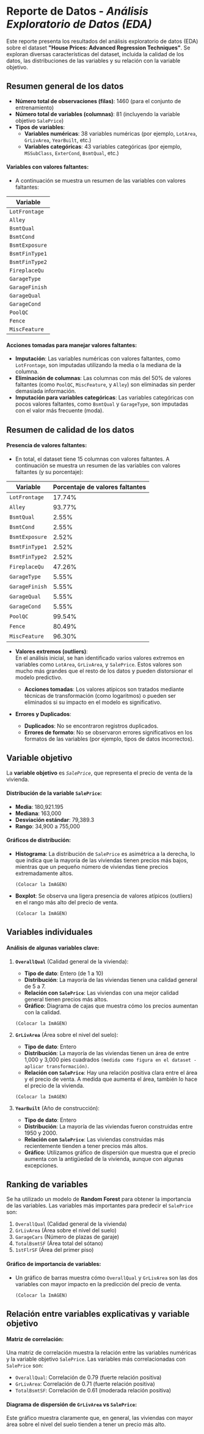 # Reporte de Datos - *Análisis Exploratorio de Datos (EDA)*

Este reporte presenta los resultados del análisis exploratorio de datos (EDA) sobre el dataset **"House Prices: Advanced Regression Techniques"**. Se exploran diversas características del dataset, incluida la calidad de los datos, las distribuciones de las variables y su relación con la variable objetivo.

## Resumen general de los datos

- **Número total de observaciones (filas)**: 1460 (para el conjunto de entrenamiento)
- **Número total de variables (columnas)**: 81 (incluyendo la variable objetivo `SalePrice`)
- **Tipos de variables**:
  - **Variables numéricas**: 38 variables numéricas (por ejemplo, `LotArea`, `GrLivArea`, `YearBuilt`, etc.)
  - **Variables categóricas**: 43 variables categóricas (por ejemplo, `MSSubClass`, `ExterCond`, `BsmtQual`, etc.)
  
#### **Variables con valores faltantes:**
- A continuación se muestra un resumen de las variables con valores faltantes:

| **Variable**       |
|--------------------|
| `LotFrontage`      |
| `Alley`            | 
| `BsmtQual`         | 
| `BsmtCond`         |
| `BsmtExposure`     |
| `BsmtFinType1`     |
| `BsmtFinType2`     |
| `FireplaceQu`      |
| `GarageType`       |
| `GarageFinish`     |
| `GarageQual`       |
| `GarageCond`       |
| `PoolQC`           |
| `Fence`            |
| `MiscFeature`      |

#### **Acciones tomadas para manejar valores faltantes**:
- **Imputación**: Las variables numéricas con valores faltantes, como `LotFrontage`, son imputadas utilizando la media o la mediana de la columna.
- **Eliminación de columnas**: Las columnas con más del 50% de valores faltantes (como `PoolQC`, `MiscFeature`, y `Alley`) son eliminadas sin perder demasiada información.
- **Imputación para variables categóricas**: Las variables categóricas con pocos valores faltantes, como `BsmtQual` y `GarageType`, son imputadas con el valor más frecuente (moda).

## Resumen de calidad de los datos

#### **Presencia de valores faltantes:**
- En total, el dataset tiene 15 columnas con valores faltantes. A continuación se muestra un resumen de las variables con valores faltantes (y su porcentaje):

| **Variable**       | **Porcentaje de valores faltantes** |
|--------------------|-------------------------------------|
| `LotFrontage`      | 17.74%                              |
| `Alley`            | 93.77%                              |
| `BsmtQual`         | 2.55%                               |
| `BsmtCond`         | 2.55%                               |
| `BsmtExposure`     | 2.52%                               |
| `BsmtFinType1`     | 2.52%                               |
| `BsmtFinType2`     | 2.52%                               |
| `FireplaceQu`      | 47.26%                              |
| `GarageType`       | 5.55%                               |
| `GarageFinish`     | 5.55%                               |
| `GarageQual`       | 5.55%                               |
| `GarageCond`       | 5.55%                               |
| `PoolQC`           | 99.54%                              |
| `Fence`            | 80.49%                              |
| `MiscFeature`      | 96.30%                              |


- **Valores extremos (outliers)**:  
  En el análisis inicial, se han identificado varios valores extremos en variables como `LotArea`, `GrLivArea`, y `SalePrice`. Estos valores son mucho más grandes que el resto de los datos y pueden distorsionar el modelo predictivo.  
  - **Acciones tomadas**: Los valores atípicos son tratados mediante técnicas de transformación (como logaritmos) o pueden ser eliminados si su impacto en el modelo es significativo.

- **Errores y Duplicados**:
  - **Duplicados**: No se encontraron registros duplicados.
  - **Errores de formato**: No se observaron errores significativos en los formatos de las variables (por ejemplo, tipos de datos incorrectos).

## Variable objetivo

La **variable objetivo** es *`SalePrice`*, que representa el precio de venta de la vivienda.

#### **Distribución de la variable `SalePrice`**:
- **Media**: 180,921.195
- **Mediana**: 163,000
- **Desviación estándar**: 79,389.3
- **Rango**: 34,900 a 755,000

#### **Gráficos de distribución**:

- **Histograma**: La distribución de `SalePrice` es asimétrica a la derecha, lo que indica que la mayoría de las viviendas tienen precios más bajos, mientras que un pequeño número de viviendas tiene precios extremadamente altos.
  
  `(Colocar la ImAGEN)`

- **Boxplot**: Se observa una ligera presencia de valores atípicos (outliers) en el rango más alto del precio de venta.

  `(Colocar la ImAGEN)`

## Variables individuales

#### **Análisis de algunas variables clave**:

1. **`OverallQual`** (Calidad general de la vivienda):
   - **Tipo de dato**: Entero (de 1 a 10)
   - **Distribución**: La mayoría de las viviendas tienen una calidad general de 5 a 7.
   - **Relación con `SalePrice`**: Las viviendas con una mejor calidad general tienen precios más altos.
   - **Gráfico**: Diagrama de cajas que muestra cómo los precios aumentan con la calidad.

    `(Colocar la ImAGEN)`

2. **`GrLivArea`** (Área sobre el nivel del suelo):
   - **Tipo de dato**: Entero
   - **Distribución**: La mayoría de las viviendas tienen un área de entre 1,000 y 3,000 pies cuadrados `(medida como figura en el dataset - aplicar transformación)`.
   - **Relación con `SalePrice`**: Hay una relación positiva clara entre el área y el precio de venta. A medida que aumenta el área, también lo hace el precio de la vivienda.

    `(Colocar la ImAGEN)`

3. **`YearBuilt`** (Año de construcción):
   - **Tipo de dato**: Entero
   - **Distribución**: La mayoría de las viviendas fueron construidas entre 1950 y 2000.
   - **Relación con `SalePrice`**: Las viviendas construidas más recientemente tienden a tener precios más altos.
   - **Gráfico**: Utilizamos gráfico de dispersión que muestra que el precio aumenta con la antigüedad de la vivienda, aunque con algunas excepciones.

## Ranking de variables

Se ha utilizado un modelo de **Random Forest** para obtener la importancia de las variables. Las variables más importantes para predecir el `SalePrice` son:

1. `OverallQual` (Calidad general de la vivienda)  
2. `GrLivArea` (Área sobre el nivel del suelo)  
3. `GarageCars` (Número de plazas de garaje)  
4. `TotalBsmtSF` (Área total del sótano)  
5. `1stFlrSF` (Área del primer piso)

#### **Gráfico de importancia de variables**:

- Un gráfico de barras muestra cómo `OverallQual` y `GrLivArea` son las dos variables con mayor impacto en la predicción del precio de venta.

    `(Colocar la ImAGEN)`

## Relación entre variables explicativas y variable objetivo

#### **Matriz de correlación**:
Una matriz de correlación muestra la relación entre las variables numéricas y la variable objetivo `SalePrice`. Las variables más correlacionadas con `SalePrice` son:

- `OverallQual`: Correlación de 0.79 (fuerte relación positiva)
- `GrLivArea`: Correlación de 0.71 (fuerte relación positiva)
- `TotalBsmtSF`: Correlación de 0.61 (moderada relación positiva)

#### **Diagrama de dispersión de `GrLivArea` vs `SalePrice`**:
Este gráfico muestra claramente que, en general, las viviendas con mayor área sobre el nivel del suelo tienden a tener un precio más alto.

